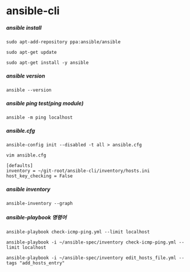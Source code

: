 # ansible-cli

##### ansible install
```
sudo apt-add-repository ppa:ansible/ansible
```
```
sudo apt-get update
```
```
sudo apt-get install -y ansible
```

##### ansible version
```
ansible --version
```

##### ansible ping test(ping module)
```
ansible -m ping localhost
```

##### ansible.cfg
```
ansible-config init --disabled -t all > ansible.cfg
```
```
vim ansible.cfg
```
```
[defaults]
inventory = ~/git-root/ansible-cli/inventory/hosts.ini
host_key_checking = False
```

##### ansible inventory
```
ansible-inventory --graph
```

##### ansible-playbook 명령어
```
ansible-playbook check-icmp-ping.yml --limit localhost
```

```
ansible-playbook -i ~/ansible-spec/inventory check-icmp-ping.yml --limit localhost
```

```
ansible-playbook -i ~/ansible-spec/inventory edit_hosts_file.yml --tags "add_hosts_entry"
```
